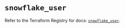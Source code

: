 # `snowflake_user`

Refer to the Terraform Registry for docs: [`snowflake_user`](https://registry.terraform.io/providers/snowflakedb/snowflake/2.4.0/docs/resources/user).
